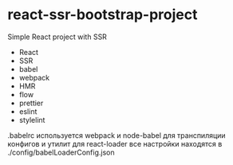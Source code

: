 # react-ssr-bootstrap-project

Simple React project with SSR
- React
- SSR
- babel
- webpack
- HMR
- flow
- prettier
- eslint
- stylelint

.babelrc используется webpack и node-babel для транспиляции конфигов и утилит
для react-loader все настройки находятся в ./config/babelLoaderConfig.json